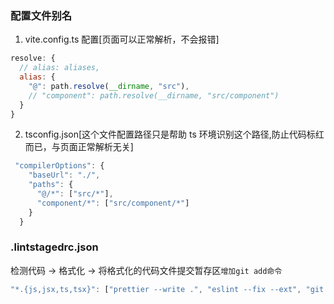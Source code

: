 ### 配置文件别名

1. vite.config.ts 配置[页面可以正常解析，不会报错]

```js
resolve: {
  // alias: aliases,
  alias: {
    "@": path.resolve(__dirname, "src"),
    // "component": path.resolve(__dirname, "src/component")
  }
}
```

2. tsconfig.json[这个文件配置路径只是帮助 ts 环境识别这个路径,防止代码标红而已，与页面正常解析无关]

```js
 "compilerOptions": {
    "baseUrl": "./",
    "paths": {
      "@/*": ["src/*"],
      "component/*": ["src/component/*"]
    }
  }
```

### .lintstagedrc.json

检测代码 -> 格式化 -> 将格式化的代码文件提交暂存区`增加git add命令`

```js
"*.{js,jsx,ts,tsx}": ["prettier --write .", "eslint --fix --ext", "git add"],
```

